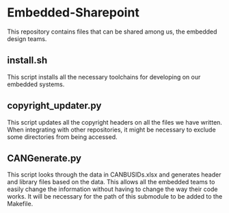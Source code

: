 # Embedded-Sharepoint
This repository contains files that can be shared among us, the embedded design teams. 

## install.sh

This script installs all the necessary toolchains for developing on our embedded systems.

## copyright_updater.py

This script updates all the copyright headers on all the files we have written. When integrating with other repositories, it might be necessary to exclude some directories from being accessed.

## CANGenerate.py

This script looks through the data in CANBUSIDs.xlsx and generates header and library files based on the data. This allows all the embedded teams to easily change the information without having to change the way their code works. It will be necessary for the path of this submodule to be added to the Makefile.